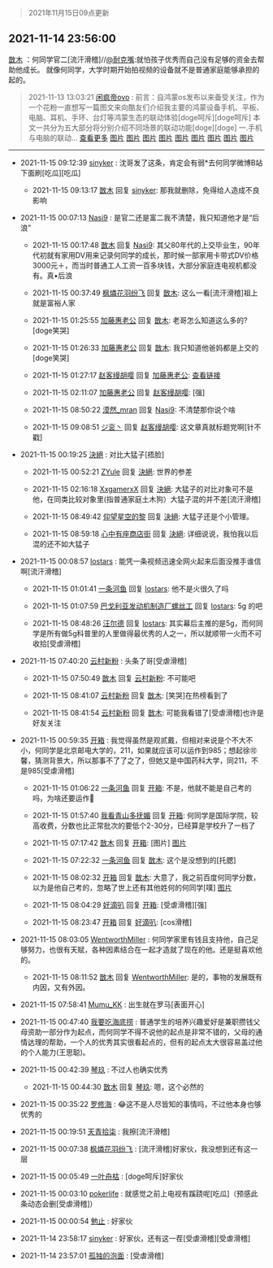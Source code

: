 > 2021年11月15日09点更新
<link rel="stylesheet" href="https://cdn.jsdelivr.net/gh/taotie6/sampleJSON@main/css/photo_show.css">
<meta name="referrer" content="no-referrer" />


 ## 2021-11-14 23:56:00 

 [㪚木](https://www.coolapk.com/feed/31477403?shareKey=M2UzM2Y0YTBhNWEyNjE5MTMyYmM~) ：何同学官二[流汗滑稽]//<a class="feed-link-uname" href="/u/耐克嘴">@耐克嘴</a>:就怕孩子优秀而自己没有足够的资金去帮助他成长。
就像何同学，大学时期开始拍视频的设备就不是普通家庭能够承担的起的。 

<div class="album">
</div>

> 2021-11-13 13:03:21 
> [闲疯帝ovo](https://www.coolapk.com/feed/31441508?shareKey=NGQyODcxODkyNDAzNjE5MTMyYmM~) : 前言：自鸿蒙os发布以来备受关注，作为一个花粉一直想写一篇图文来向酷友们介绍我主要的鸿蒙设备手机、平板、电脑、耳机、手环、台灯等鸿蒙生态的联动体验[doge呵斥][doge呵斥] 本文一共分为五大部分将分别介绍不同场景的联动功能[doge][doge] 一.手机与电脑的联动... <a href="">查看更多</a> 
[图片](http://image.coolapk.com/feed/2021/1113/13/3422516_711bf8ea_9778_3459@3414x2429.jpeg)
[图片](http://image.coolapk.com/feed/2021/1113/13/3422516_2cda4686_9778_3461@1167x852.png)
[图片](http://image.coolapk.com/feed/2021/1113/13/3422516_9bf8064d_9778_3463@1152x2376.jpeg)
[图片](http://image.coolapk.com/feed/2021/1113/13/3422516_94fe3cc1_9778_3465@2160x1440.png)
[图片](http://image.coolapk.com/feed/2021/1113/13/3422516_9cde5120_9778_3467@1189x724.png)
[图片](http://image.coolapk.com/feed/2021/1113/13/3422516_5da13b9b_9778_3468@833x368.png)
[图片](http://image.coolapk.com/feed/2021/1113/13/3422516_8c388638_9778_347@1104x2376.jpeg)
[图片](http://image.coolapk.com/feed/2021/1113/13/3422516_b7a350c1_9778_3472@2640x1200.jpeg)
[图片](http://image.coolapk.com/feed/2021/1113/13/3422516_215f9088_9778_3474@1532x945.png)

 ------- 

- 2021-11-15 09:12:39 [sinyker](uid=684334) : 沈哥发了这条，肯定会有弱*去何同学微博B站下面刷[吃瓜][吃瓜] 

    - 2021-11-15 09:13:17 [㪚木](uid=1081091) 回复 [sinyker](uid=684334): 那我就删除，免得给人造成不良影响 

- 2021-11-15 00:07:13 [Nasi9](uid=2003986) : 是官二还是富二我不清楚，我只知道他才是“后浪” 

    - 2021-11-15 00:17:48 [㪚木](uid=1081091) 回复 [Nasi9](uid=2003986): 其父80年代的上交毕业生，90年代初就有家用DV用来记录何同学的成长，那时候一部家用卡带式DV价格3000元＋，而当时普通工人工资一百多块钱，大部分家庭连电视机都没有。真•后浪 

    - 2021-11-15 00:37:49 [枫燐花羽纷飞](uid=3295709) 回复 [㪚木](uid=1081091): 这么一看[流汗滑稽]祖上就是富裕人家 

    - 2021-11-15 01:25:55 [加藤惠老公](uid=1266680) 回复 [㪚木](uid=1081091): 老哥怎么知道这么多的?[doge笑哭] 

    - 2021-11-15 01:26:33 [加藤惠老公](uid=1266680) 回复 [㪚木](uid=1081091): 我只知道他爸妈都是上交的[doge笑哭] 

    - 2021-11-15 01:27:17 [赵客缦胡嘤](uid=2186376) 回复 [加藤惠老公](uid=1266680): <a class="feed-link-url" href="https://view.inews.qq.com/a/20210717A01U9000?startextras=0_bb46e39d6e2d3&amp;from=ampzkqw" title="https://view.inews.qq.com/a/20210717A01U9000?startextras=0_bb46e39d6e2d3&amp;from=ampzkqw" target="_blank" rel="nofollow">查看链接</a> 

    - 2021-11-15 02:11:07 [加藤惠老公](uid=1266680) 回复 [赵客缦胡嘤](uid=2186376): [强] 

    - 2021-11-15 08:50:22 [漠然_mran](uid=2019902) 回复 [Nasi9](uid=2003986): 不清楚那你说个啥 

    - 2021-11-15 09:08:51 [ジ衮丶](uid=494451) 回复 [赵客缦胡嘤](uid=2186376): 这文章真就标题党啊[针不戳] 

- 2021-11-15 00:19:25 [決絕](uid=2288436) : 对比大猛子[捂脸] 

    - 2021-11-15 00:52:21 [ZYule](uid=3305245) 回复 [決絕](uid=2288436): 世界的参差 

    - 2021-11-15 02:16:18 [XxgamerxX](uid=4167029) 回复 [決絕](uid=2288436): 大猛子的对比对象可不是他，在同类比较对象里(指普通家庭土木狗）大猛子混的并不差[流汗滑稽] 

    - 2021-11-15 08:49:42 [仰望星空的黎](uid=1961388) 回复 [決絕](uid=2288436): 大猛子还是个小管理。 

    - 2021-11-15 08:59:18 [心中有座商店街](uid=1636078) 回复 [決絕](uid=2288436): 详细说说，我怕我以后混的还不如大猛子 

- 2021-11-15 00:08:57 [lostars](uid=2165786) : 能凭一条视频迅速全网火起来后面没推手谁信啊[流汗滑稽] 

    - 2021-11-15 01:01:41 [一条河鱼](uid=1797408) 回复 [lostars](uid=2165786): 他不是火很久了吗 

    - 2021-11-15 01:07:59 [巴戈利亚发动机制造厂螺丝工](uid=2350810) 回复 [lostars](uid=2165786): 5g 的吧 

    - 2021-11-15 08:48:26 [汪尔德](uid=1595236) 回复 [lostars](uid=2165786): 其实幕后主推的是5g，而何同学是所有做5g科普里的人里做得最优秀的人之一，所以就顺带一火而不可收拾[受虐滑稽] 

- 2021-11-15 07:40:20 [云村新粉](uid=809098) : 头条了哥[受虐滑稽] 

    - 2021-11-15 07:50:49 [㪚木](uid=1081091) 回复 [云村新粉](uid=809098): 不可能吧 

    - 2021-11-15 08:41:07 [云村新粉](uid=809098) 回复 [㪚木](uid=1081091): [笑哭]在热榜看到了 

    - 2021-11-15 08:41:54 [云村新粉](uid=809098) 回复 [㪚木](uid=1081091): 可能我看错了[受虐滑稽]也许是好友关注 

- 2021-11-15 00:59:35 [开箱](uid=1593034) : 我觉得虽然是观贰戴，但相对来说是个不大不小，何同学是北京邮电大学的，211，如果就应该可以运作到985；想起徐🉑馨，猜测背景大，所以那事不了了之了，但她又是中国药科大学，同211，不是985[受虐滑稽] 

    - 2021-11-15 01:06:22 [一条河鱼](uid=1797408) 回复 [开箱](uid=1593034): 不是，他就不能是自己考的吗，为啥还要运作🤔 

    - 2021-11-15 01:57:40 [我看青山多抚媚](uid=1642003) 回复 [开箱](uid=1593034): 何同学是国际学院，较高收费，分数也比正常批次的要低个2-30分，已经算是学校升了一档了 

    - 2021-11-15 07:17:42 [㪚木](uid=1081091) 回复 [开箱](uid=1593034): [图片] [图片](http://image.coolapk.com/feed/2021/1115/07/1081091_b922a999_1861_7275@1080x1105.png)

    - 2021-11-15 07:22:32 [一条河鱼](uid=1797408) 回复 [㪚木](uid=1081091): 这个是没想到的[托腮] 

    - 2021-11-15 08:02:32 [开箱](uid=1593034) 回复 [㪚木](uid=1081091): 大意了，我之前百度何同学分数，以为是他自己考的，忽略了世上还有其他姓何的何同学[噗] [图片](http://image.coolapk.com/feed/2021/1115/08/1593034_fb290966_4550_7272@1080x2151.jpeg)

    - 2021-11-15 08:04:29 [好滴叭](uid=5526219) 回复 [开箱](uid=1593034): [受虐滑稽][强] 

    - 2021-11-15 08:23:47 [开箱](uid=1593034) 回复 [好滴叭](uid=5526219): [cos滑稽] 

- 2021-11-15 08:03:05 [WentworthMiller](uid=13728628) : 何同学家里有钱且支持他，自己足够努力，也很有天赋，各种因素结合在一起才造就了现在的他。还是挺喜欢他的。 

    - 2021-11-15 08:11:52 [㪚木](uid=1081091) 回复 [WentworthMiller](uid=13728628): 是的，事物的发展既有内因，又有外因。 

- 2021-11-15 07:58:41 [Mumu_KK](uid=1355663) : 出生就在罗马[表面开心] 

- 2021-11-15 00:47:40 [我要吃海底捞](uid=1722782) : 普通学生的培养兴趣爱好是兼职攒钱父母资助一部分作为起点，而何同学不得不说他的起点是非常不错的，父母的通情达理的帮助，一个人的优秀其实很看起点的，但有的起点太大很容易盖过他的个人能力(王思聪)。 

- 2021-11-15 00:42:39 [琴玖](uid=2151965) : 不过人也确实优秀 

    - 2021-11-15 00:44:30 [㪚木](uid=1081091) 回复 [琴玖](uid=2151965): 嗯，这个必然的 

- 2021-11-15 00:35:22 [罗修海](uid=3774701) : 😂这不是人尽皆知的事情吗，不过他本身也够优秀的 

- 2021-11-15 00:19:51 [天青拾柒](uid=2874164) : 我擦[流汗滑稽] 

- 2021-11-15 00:07:38 [枫燐花羽纷飞](uid=3295709) : [流汗滑稽]好家伙，我没想到还有这一层 

- 2021-11-15 00:05:49 [一叶舟枯](uid=1640065) : [doge呵斥]好家伙 

- 2021-11-15 00:03:10 [pokerlife](uid=575409) : 就感觉之前上电视有蹊跷呢[吃瓜]（预感此条动态会删[受虐滑稽]） 

- 2021-11-15 00:00:54 [勉止](uid=2347268) : 好家伙 

- 2021-11-14 23:58:17 [sinyker](uid=684334) : 好家伙，还有这一茬[受虐滑稽][受虐滑稽] 

- 2021-11-14 23:57:01 [孤独的泡面](uid=1548381) : [受虐滑稽] 

